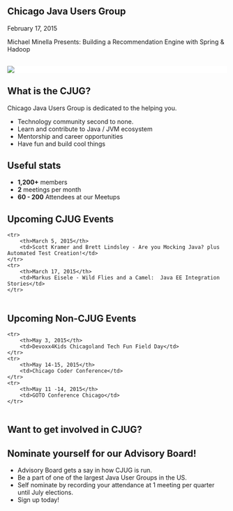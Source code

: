 ## Chicago Java Users Group

February 17, 2015

Michael Minella Presents: Building a Recommendation Engine with Spring & Hadoop

<div style="background-color: white; margin-top: 30px;">
	<img src="images/cjug.gif" style="border: none; box-shadow: none;"/>
</div>


## What is the CJUG?

Chicago Java Users Group is dedicated to the helping you.

* Technology community second to none.
* Learn and contribute to Java / JVM ecosystem
* Mentorship and career opportunities
* Have fun and build cool things


## Useful stats

* **1,200+** members
* **2** meetings per month
* **60 - 200** Attendees at our Meetups


## Upcoming CJUG Events

<table class="upcoming-events">
	
	<tr>
		<th>March 5, 2015</th>
		<td>Scott Kramer and Brett Lindsley - Are you Mocking Java? plus Automated Test Creation!</td>
	</tr>
	<tr>
		<th>March 17, 2015</th>
		<td>Markus Eisele - Wild Flies and a Camel:  Java EE Integration Stories</td>
	</tr>
	
	
</table>

## Upcoming Non-CJUG Events
<table class="upcoming-events">
	
	<tr>
		<th>May 3, 2015</th>
		<td>Devoxx4Kids Chicagoland Tech Fun Field Day</td>
	</tr>
	<tr>
		<th>May 14-15, 2015</th>
		<td>Chicago Coder Conference</td>
	</tr>
	<tr>
		<th>May 11 -14, 2015</th>
		<td>GOTO Conference Chicago</td>
	</tr>
	
	
</table>

## Want to get involved in CJUG?


## Nominate yourself for our Advisory Board!
* Advisory Board gets a say in how CJUG is run.
* Be a part of one of the largest Java User Groups in the US.
* Self nominate by recording your attendance at 1 meeting per quarter until July elections.
* Sign up today!
